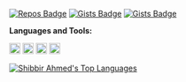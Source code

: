 [![Repos Badge](https://badges.pufler.dev/repos/hasemon)](https://github.com/hasemon)
[![Gists Badge](https://badges.pufler.dev/gists/hasemon)](https://gist.github.com/hasemon)
[![Gists Badge](https://pageview.vercel.app/?github_user=hasemon)](https://github.com/hasemon)


**Languages and Tools:**

<a href="#" alt="javascript"><code><img height="20" src="https://github.com/hasemon/hasemon/raw/main/images/logo-javascript.svg"></code></a>
<a href="#" alt="typescript"><code><img height="20" src="https://github.com/hasemon/hasemon/raw/main/images/logo-typescript.svg"></code></a>
<a href="#" alt="nodejs"><code><img height="20" src="https://github.com/hasemon/hasemon/raw/main/images/logo-nodejs.svg"></code></a>
<a href="#" alt="deno"><code><img height="20" src="https://github.com/hasemon/hasemon/raw/main/images/logo-deno.svg"></code></a>

[![Shibbir Ahmed's Top Languages](https://github-readme-stats.vercel.app/api/top-langs/?username=hasemon&layout=compact)](https://github.com/hasemon)

